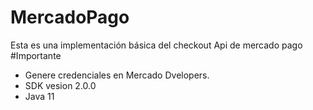 # MercadoPago
Esta es una implementación básica del checkout Api de mercado pago
#Importante
- Genere credenciales en Mercado Dvelopers.
- SDK vesion 2.0.0
- Java 11
